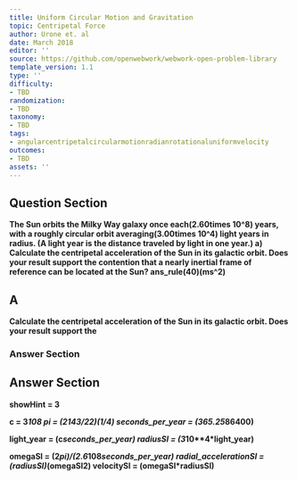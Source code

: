 ```yaml
---
title: Uniform Circular Motion and Gravitation
topic: Centripetal Force
author: Urone et. al
date: March 2018
editor: ''
source: https://github.com/openwebwork/webwork-open-problem-library
template_version: 1.1
type: ''
difficulty:
- TBD
randomization:
- TBD
taxonomy:
- TBD
tags:
- angularcentripetalcircularmotionradianrotationaluniformvelocity
outcomes:
- TBD
assets: ''
---
```


## Question Section 

<b>
The Sun orbits the Milky Way galaxy once each(2.60times 10^8) years, with a roughly circular orbit averaging(3.00times 10^4) light years in radius. (A light year is the distance traveled by light in one year.) 
a) Calculate the centripetal acceleration of the Sun in its galactic orbit. Does your result support the
contention that a nearly inertial frame of reference can be located at the Sun?
ans_rule(40)(ms^2)

## A
Calculate the centripetal acceleration of the Sun in its galactic orbit. Does your result support the
### Answer Section


## Answer Section

showHint = 3

c = 3*10**8
pi = (2143/22)**(1/4)
seconds_per_year = (365.25*86400)

light_year = (c*seconds_per_year)
radiusSI = (3*10**4*light_year)

omegaSI = (2*pi)/(2.6*10**8*seconds_per_year)
radial_accelerationSI = (radiusSI)*(omegaSI**2)
velocitySI = (omegaSI*radiusSI)